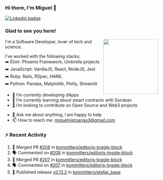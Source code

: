 ### Hi there, I'm Miguel 👋

<a href="https://linkedin.com/in/miguelnietoa/" target="_blank" rel="noopener noreferrer">
  <img src="https://img.shields.io/badge/-LinkedIn-0e76a8?style=flat-square&logo=Linkedin&logoColor=white" alt="Linkedin badge">
</a>
<!-- [![Website Badge](https://img.shields.io/badge/Website-3b5998?style=flat-square&logo=google-chrome&logoColor=white)](#notavailablenow#) 

<img src="https://i.imgur.com/tbrLrt5.gif" width=400 alt="Coding GIF" align="right"/>
-->


### Glad to see you here!
<a href="https://github.com/miguelnietoa"><img src="https://github-readme-stats-git-masterrstaa-rickstaa.vercel.app/api?username=miguelnietoa&show_icons=true&hide_border=true&count_private=true&include_all_commits=true&theme=tokyonight" height="180em" align="right"/></a>
I'm a Software Developer, lover of tech and science. 

I've worked with the following stacks:\
➡️ Elixir: Phoenix Framework, Umbrella projects\
➡️ JavaScript: VanillaJS, React, NodeJS, Jest\
➡️ Ruby: Rails, RSpec, HAML\
➡️ Python: Pandas, Matplotlib, Plotly, Streamlit

- 🔭 I’m currently developing dApps
- 🌱 I’m currently learning about smart contracts with Soroban
- 👯 I’m looking to contribute on Open Source and Web3 projects
<!-- 
- 😄 I just finished a Machine Learning course! 
- 🤔 I’m looking for help with ...
-->
- 💬 Ask me about anything, I am happy to help
- 📫 How to reach me: miguelnietoarias3@gmail.com


### ⚡ Recent Activity

<!--START_SECTION:activity-->
1. 🎉 Merged PR [#208](https://github.com/kommitters/editorjs-toggle-block/pull/208) in [kommitters/editorjs-toggle-block](https://github.com/kommitters/editorjs-toggle-block)
2. 🗣 Commented on [#208](https://github.com/kommitters/editorjs-toggle-block/pull/208#issuecomment-1714620790) in [kommitters/editorjs-toggle-block](https://github.com/kommitters/editorjs-toggle-block)
3. 🎉 Merged PR [#207](https://github.com/kommitters/editorjs-toggle-block/pull/207) in [kommitters/editorjs-toggle-block](https://github.com/kommitters/editorjs-toggle-block)
4. 🗣 Commented on [#207](https://github.com/kommitters/editorjs-toggle-block/pull/207#issuecomment-1714580023) in [kommitters/editorjs-toggle-block](https://github.com/kommitters/editorjs-toggle-block)
5. 🚀 Published release [v0.13.2](https://github.com/kommitters/stellar_base/releases/tag/v0.13.2) in [kommitters/stellar_base](https://github.com/kommitters/stellar_base)
<!--END_SECTION:activity-->
